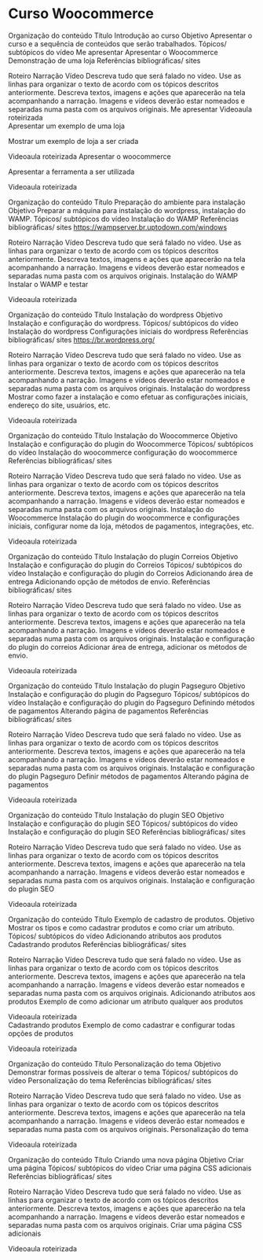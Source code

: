 # Curso Woocommerce

Organização do conteúdo 
Título 
Introdução ao curso 
Objetivo 
Apresentar o curso e a sequência de conteúdos que serão trabalhados.
Tópicos/ subtópicos 
do vídeo 
Me apresentar
Apresentar o Woocommerce
Demonstração de uma loja
Referências bibliográficas/ sites 

 
 
 
Roteiro 
Narração 
Vídeo 
Descreva tudo que será falado no vídeo. Use as linhas para organizar o texto de acordo com os tópicos descritos anteriormente. 
Descreva textos, imagens e ações que aparecerão na tela acompanhando a narração. Imagens e vídeos deverão estar nomeados e separadas numa pasta com os arquivos originais. 
 Me apresentar
Videoaula roteirizada  
 Apresentar um exemplo de uma loja

Mostrar um exemplo de loja a ser criada

Videoaula roteirizada 
 Apresentar o woocommerce

Apresentar a ferramenta a ser utilizada

 
Videoaula roteirizada 








Organização do conteúdo 
Título 
Preparação do ambiente para instalação 
Objetivo 
Preparar a máquina para instalação do wordpress, instalação do WAMP.
Tópicos/ subtópicos 
do vídeo 
Instalação do WAMP
Referências bibliográficas/ sites 
https://wampserver.br.uptodown.com/windows
 
 
 
Roteiro 
Narração 
Vídeo 
Descreva tudo que será falado no vídeo. Use as linhas para organizar o texto de acordo com os tópicos descritos anteriormente. 
Descreva textos, imagens e ações que aparecerão na tela acompanhando a narração. Imagens e vídeos deverão estar nomeados e separadas numa pasta com os arquivos originais. 
 Instalação do WAMP
Instalar o WAMP e testar 

Videoaula roteirizada  
 



















Organização do conteúdo 
Título 
Instalação do wordpress
Objetivo 
Instalação e configuração do wordpress.
Tópicos/ subtópicos 
do vídeo 
Instalação do wordpress
Configurações iniciais do wordpress
Referências bibliográficas/ sites 
https://br.wordpress.org/
 
 
 
Roteiro 
Narração 
Vídeo 
Descreva tudo que será falado no vídeo. Use as linhas para organizar o texto de acordo com os tópicos descritos anteriormente. 
Descreva textos, imagens e ações que aparecerão na tela acompanhando a narração. Imagens e vídeos deverão estar nomeados e separadas numa pasta com os arquivos originais. 
 Instalação do wordpress
Mostrar como fazer a instalação e como efetuar as configurações iniciais, endereço do site, usuários, etc.


Videoaula roteirizada  




















Organização do conteúdo 
Título 
Instalação do Woocommerce
Objetivo 
Instalação e configuração do plugin do Woocommerce
Tópicos/ subtópicos 
do vídeo 
Instalação do woocommerce
configuração do woocommerce
Referências bibliográficas/ sites 

 
 
 
Roteiro 
Narração 
Vídeo 
Descreva tudo que será falado no vídeo. Use as linhas para organizar o texto de acordo com os tópicos descritos anteriormente. 
Descreva textos, imagens e ações que aparecerão na tela acompanhando a narração. Imagens e vídeos deverão estar nomeados e separadas numa pasta com os arquivos originais. 
 Instalação do Woocommerce
Instalação do plugin do woocommerce e configurações iniciais, configurar nome da loja, métodos de pagamentos, integrações, etc.

Videoaula roteirizada  


















Organização do conteúdo 
Título 
Instalação do plugin Correios
Objetivo 
Instalação e configuração do plugin do Correios
Tópicos/ subtópicos 
do vídeo 
Instalação e configuração do plugin do Correios
Adicionando área de entrega
Adicionando opção de métodos de envio.
Referências bibliográficas/ sites 

 
 
 
Roteiro 
Narração 
Vídeo 
Descreva tudo que será falado no vídeo. Use as linhas para organizar o texto de acordo com os tópicos descritos anteriormente. 
Descreva textos, imagens e ações que aparecerão na tela acompanhando a narração. Imagens e vídeos deverão estar nomeados e separadas numa pasta com os arquivos originais. 
 Instalação e configuração do plugin do correios
Adicionar área de entrega, adicionar os métodos de envio.

Videoaula roteirizada  


















Organização do conteúdo 
Título 
Instalação do plugin Pagseguro
Objetivo 
Instalação e configuração do plugin do Pagseguro
Tópicos/ subtópicos 
do vídeo 
Instalação e configuração do plugin do Pagseguro
Definindo métodos de pagamentos 
Alterando página de pagamentos
Referências bibliográficas/ sites 

 
 
 
Roteiro 
Narração 
Vídeo 
Descreva tudo que será falado no vídeo. Use as linhas para organizar o texto de acordo com os tópicos descritos anteriormente. 
Descreva textos, imagens e ações que aparecerão na tela acompanhando a narração. Imagens e vídeos deverão estar nomeados e separadas numa pasta com os arquivos originais. 
 Instalação e configuração do plugin Pagseguro
Definir métodos de pagamentos 
Alterando página de pagamentos


Videoaula roteirizada  


















Organização do conteúdo 
Título 
Instalação do plugin SEO
Objetivo 
Instalação e configuração do plugin SEO
Tópicos/ subtópicos 
do vídeo 
Instalação e configuração do plugin SEO
Referências bibliográficas/ sites 

 
 
 
Roteiro 
Narração 
Vídeo 
Descreva tudo que será falado no vídeo. Use as linhas para organizar o texto de acordo com os tópicos descritos anteriormente. 
Descreva textos, imagens e ações que aparecerão na tela acompanhando a narração. Imagens e vídeos deverão estar nomeados e separadas numa pasta com os arquivos originais. 
 Instalação e configuração do plugin SEO



Videoaula roteirizada  


















Organização do conteúdo 
Título 
Exemplo de cadastro de produtos.
Objetivo 
Mostrar os tipos e como cadastrar produtos e como criar um atributo.
Tópicos/ subtópicos 
do vídeo 
Adicionando atributos aos produtos
Cadastrando produtos
Referências bibliográficas/ sites 

 
 
 
Roteiro 
Narração 
Vídeo 
Descreva tudo que será falado no vídeo. Use as linhas para organizar o texto de acordo com os tópicos descritos anteriormente. 
Descreva textos, imagens e ações que aparecerão na tela acompanhando a narração. Imagens e vídeos deverão estar nomeados e separadas numa pasta com os arquivos originais. 
 Adicionando atributos aos produtos
Exemplo de como adicionar um atributo qualquer aos produtos

Videoaula roteirizada  
 Cadastrando produtos
Exemplo de como cadastrar e configurar todas opções de produtos


Videoaula roteirizada  














Organização do conteúdo 
Título 
Personalização do tema
Objetivo 
Demonstrar formas possíveis de alterar o tema 
Tópicos/ subtópicos 
do vídeo 
Personalização do tema
Referências bibliográficas/ sites 

 
 
 
Roteiro 
Narração 
Vídeo 
Descreva tudo que será falado no vídeo. Use as linhas para organizar o texto de acordo com os tópicos descritos anteriormente. 
Descreva textos, imagens e ações que aparecerão na tela acompanhando a narração. Imagens e vídeos deverão estar nomeados e separadas numa pasta com os arquivos originais. 
Personalização do tema



Videoaula roteirizada  




















Organização do conteúdo 
Título 
Criando uma nova página
Objetivo 
Criar uma página
Tópicos/ subtópicos 
do vídeo 
Criar uma página
CSS adicionais
Referências bibliográficas/ sites 

 
 
 
Roteiro 
Narração 
Vídeo 
Descreva tudo que será falado no vídeo. Use as linhas para organizar o texto de acordo com os tópicos descritos anteriormente. 
Descreva textos, imagens e ações que aparecerão na tela acompanhando a narração. Imagens e vídeos deverão estar nomeados e separadas numa pasta com os arquivos originais. 
Criar uma página
CSS adicionais


Videoaula roteirizada  

